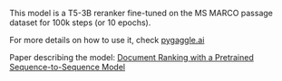This model is a T5-3B reranker fine-tuned on the MS MARCO passage dataset for 100k steps (or 10 epochs).

For more details on how to use it, check [pygaggle.ai](pygaggle.ai)

Paper describing the model: [Document Ranking with a Pretrained Sequence-to-Sequence Model](https://www.aclweb.org/anthology/2020.findings-emnlp.63/)